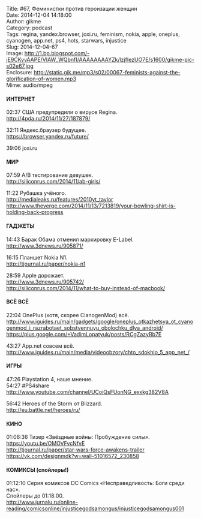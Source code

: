 Title: #67, Феминистки против героизации женщин  
Date: 2014-12-04 14:18:00  
Author: gikme  
Category: podcast  
Tags: regina, yandex.browser, joxi.ru, feminism, nokia, apple, oneplus, cyanogen, app.net, ps4, hots, starwars, injustice  
Slug: 2014-12-04-67  
Image: http://1.bp.blogspot.com/-jE9CKvvAAPE/VIAW_WQbnfI/AAAAAAAAYZk/lzjfIezUO7E/s1600/gikme-pic-s02e67.jpg  
Enclosure: http://static.gik.me/mp3/s02/00067-feminists-against-the-glorification-of-women.mp3  
Mime: audio/mpeg

#### ИНТЕРНЕТ

02:37 США предупредили о вирусе Regina.  
<http://4pda.ru/2014/11/27/187879/>

32:11 Яндекс.браузер будущее.  
<https://browser.yandex.ru/future/>

39:06 joxi.ru

#### МИР

07:59 A/B тестирование девушек.  
<http://siliconrus.com/2014/11/ab-girls/>

11:22 Рубашка учёного.  
<http://medialeaks.ru/features/2010yt_taylor>  
<http://www.theverge.com/2014/11/13/7213819/your-bowling-shirt-is-holding-back-progress>

#### ГАДЖЕТЫ

14:43 Барак Обама отменил маркировку E-Label.  
<http://www.3dnews.ru/905871/>

16:15 Планшет Nokia N1.  
<http://tjournal.ru/paper/nokia-n1>

28:59 Apple дорожает.  
<http://www.3dnews.ru/905742/>  
<http://siliconrus.com/2014/11/what-to-buy-instead-of-macbook/>

#### ВСЁ ВСЁ

22:04 OnePlus (хотя, скорее CianogenMod) всё.  
<http://www.iguides.ru/main/gadgets/google/oneplus_otkazhetsya_ot_cyanogenmod_i_razrabotaet_sobstvennuyu_obolochku_dlya_android/>  
<https://plus.google.com/+VadimLopatyuk/posts/RCgZazyRb7E>

43:27 App.net совсем всё.  
<http://www.iguides.ru/main/media/videoobzory/chto_sdokhlo_5_app_net_/>

#### ИГРЫ

47:26 Playstation 4, наше мнение.  
54:27 \#PS4share   
<http://www.youtube.com/channel/UCoiQsFUonNG_exxkg382V8A>

56:42 Heroes of the Storm от Blizzard.  
<http://eu.battle.net/heroes/ru/>

#### КИНО

01:06:36 Тизер «Звёздные войны: Пробуждение силы».  
<https://youtu.be/OMOVFvcNfvE>  
<http://tjournal.ru/paper/star-wars-force-awakens-trailer>  
<https://vk.com/designmdk?w=wall-51016572_230858>

#### КОМИКСЫ (спойлеры!)

01:12:10 Серия комиксов DC Comics «Несправедливость: Боги среди  
нас».  
Спойлеры до 01:18:00.  
<http://www.jurnalu.ru/online-reading/comicsonline/injusticegodsamongus/injusticegodsamongus001>

